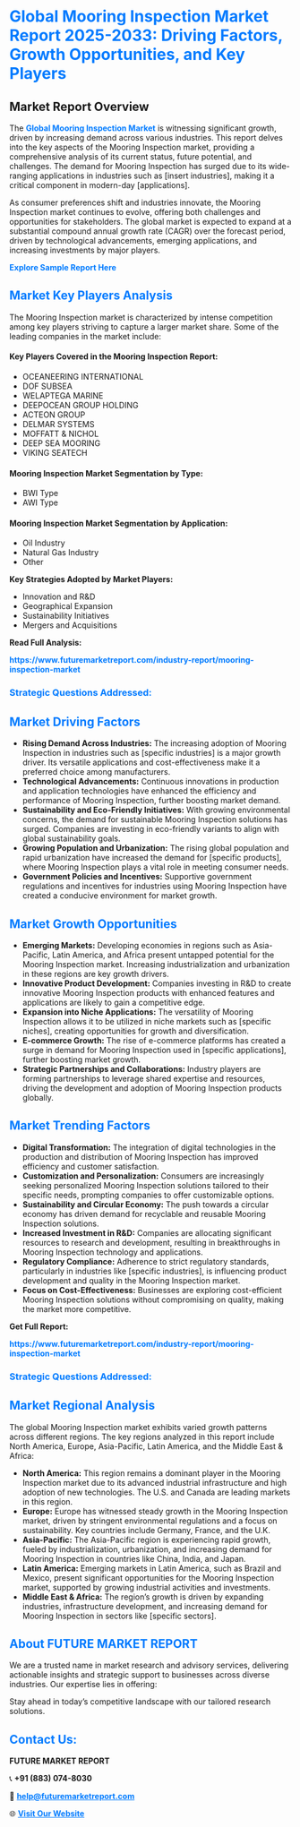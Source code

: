 <h1 style="color: #007BFF;">Global Mooring Inspection Market Report 2025-2033: Driving Factors, Growth Opportunities, and Key Players</h1>

<section id="overview">
<h2>Market Report Overview</h2>
<p>The <a href="https://www.futuremarketreport.com/industry-report/mooring-inspection-market" style="color: #007BFF; text-decoration: none;"><strong>Global Mooring Inspection Market</strong></a> is witnessing significant growth, driven by increasing demand across various industries. This report delves into the key aspects of the Mooring Inspection market, providing a comprehensive analysis of its current status, future potential, and challenges. The demand for Mooring Inspection has surged due to its wide-ranging applications in industries such as [insert industries], making it a critical component in modern-day [applications].</p>
<p>As consumer preferences shift and industries innovate, the Mooring Inspection market continues to evolve, offering both challenges and opportunities for stakeholders. The global market is expected to expand at a substantial compound annual growth rate (CAGR) over the forecast period, driven by technological advancements, emerging applications, and increasing investments by major players.</p>
</section>

<section id="overview">
<p><a href="https://www.futuremarketreport.com/request-sample/reportId=104618" style="color: #007BFF; text-decoration: none;"><strong>Explore Sample Report Here</strong></a></p>
</section>

<section id="key-players">
<h2 style="color: #007BFF;">Market Key Players Analysis</h2>
<p>The Mooring Inspection market is characterized by intense competition among key players striving to capture a larger market share. Some of the leading companies in the market include:</p>
<h4>Key Players Covered in the Mooring Inspection Report:</h4>
<ul><li>OCEANEERING INTERNATIONAL</li><li>DOF SUBSEA</li><li>WELAPTEGA MARINE</li><li>DEEPOCEAN GROUP HOLDING</li><li>ACTEON GROUP</li><li>DELMAR SYSTEMS</li><li>MOFFATT &amp; NICHOL</li><li>DEEP SEA MOORING</li><li>VIKING SEATECH</li></ul>
<h4>Mooring Inspection Market Segmentation by Type:</h4>
<ul><li>BWI Type</li><li>AWI Type</li></ul>

<h4>Mooring Inspection Market Segmentation by Application:</h4>
<ul><li>Oil Industry</li><li>Natural Gas Industry</li><li>Other</li></ul>
<p><strong>Key Strategies Adopted by Market Players:</strong></p>
<ul>
<li>Innovation and R&D</li>
<li>Geographical Expansion</li>
<li>Sustainability Initiatives</li>
<li>Mergers and Acquisitions</li>
</ul>
</section>

<section>
<p><strong>Read Full Analysis: </strong></p><a href="https://www.futuremarketreport.com/industry-report/mooring-inspection-market" style="color: #007BFF; text-decoration: none;"><strong>https://www.futuremarketreport.com/industry-report/mooring-inspection-market</strong></a>
<h3 style="color: #007BFF;">Strategic Questions Addressed:</h3>
</section>

<section id="driving-factors">
<h2 style="color: #007BFF;">Market Driving Factors</h2>
<ul>
<li><strong>Rising Demand Across Industries:</strong> The increasing adoption of Mooring Inspection in industries such as [specific industries] is a major growth driver. Its versatile applications and cost-effectiveness make it a preferred choice among manufacturers.</li>
<li><strong>Technological Advancements:</strong> Continuous innovations in production and application technologies have enhanced the efficiency and performance of Mooring Inspection, further boosting market demand.</li>
<li><strong>Sustainability and Eco-Friendly Initiatives:</strong> With growing environmental concerns, the demand for sustainable Mooring Inspection solutions has surged. Companies are investing in eco-friendly variants to align with global sustainability goals.</li>
<li><strong>Growing Population and Urbanization:</strong> The rising global population and rapid urbanization have increased the demand for [specific products], where Mooring Inspection plays a vital role in meeting consumer needs.</li>
<li><strong>Government Policies and Incentives:</strong> Supportive government regulations and incentives for industries using Mooring Inspection have created a conducive environment for market growth.</li>
</ul>
</section>

<section id="growth-opportunities">
<h2 style="color: #007BFF;">Market Growth Opportunities</h2>
<ul>
<li><strong>Emerging Markets:</strong> Developing economies in regions such as Asia-Pacific, Latin America, and Africa present untapped potential for the Mooring Inspection market. Increasing industrialization and urbanization in these regions are key growth drivers.</li>
<li><strong>Innovative Product Development:</strong> Companies investing in R&D to create innovative Mooring Inspection products with enhanced features and applications are likely to gain a competitive edge.</li>
<li><strong>Expansion into Niche Applications:</strong> The versatility of Mooring Inspection allows it to be utilized in niche markets such as [specific niches], creating opportunities for growth and diversification.</li>
<li><strong>E-commerce Growth:</strong> The rise of e-commerce platforms has created a surge in demand for Mooring Inspection used in [specific applications], further boosting market growth.</li>
<li><strong>Strategic Partnerships and Collaborations:</strong> Industry players are forming partnerships to leverage shared expertise and resources, driving the development and adoption of Mooring Inspection products globally.</li>
</ul>
</section>

<section id="trending-factors">
<h2 style="color: #007BFF;">Market Trending Factors</h2>
<ul>
<li><strong>Digital Transformation:</strong> The integration of digital technologies in the production and distribution of Mooring Inspection has improved efficiency and customer satisfaction.</li>
<li><strong>Customization and Personalization:</strong> Consumers are increasingly seeking personalized Mooring Inspection solutions tailored to their specific needs, prompting companies to offer customizable options.</li>
<li><strong>Sustainability and Circular Economy:</strong> The push towards a circular economy has driven demand for recyclable and reusable Mooring Inspection solutions.</li>
<li><strong>Increased Investment in R&D:</strong> Companies are allocating significant resources to research and development, resulting in breakthroughs in Mooring Inspection technology and applications.</li>
<li><strong>Regulatory Compliance:</strong> Adherence to strict regulatory standards, particularly in industries like [specific industries], is influencing product development and quality in the Mooring Inspection market.</li>
<li><strong>Focus on Cost-Effectiveness:</strong> Businesses are exploring cost-efficient Mooring Inspection solutions without compromising on quality, making the market more competitive.</li>
</ul>
</section>

<section>
<p><strong>Get Full Report: </strong></p><a href="https://www.futuremarketreport.com/industry-report/mooring-inspection-market" style="color: #007BFF; text-decoration: none;"><strong>https://www.futuremarketreport.com/industry-report/mooring-inspection-market</strong></a>
<h3 style="color: #007BFF;">Strategic Questions Addressed:</h3>
</section>


<section id="regional-analysis">
<h2 style="color: #007BFF;">Market Regional Analysis</h2>
<p>The global Mooring Inspection market exhibits varied growth patterns across different regions. The key regions analyzed in this report include North America, Europe, Asia-Pacific, Latin America, and the Middle East & Africa:</p>
<ul>
<li><strong>North America:</strong> This region remains a dominant player in the Mooring Inspection market due to its advanced industrial infrastructure and high adoption of new technologies. The U.S. and Canada are leading markets in this region.</li>
<li><strong>Europe:</strong> Europe has witnessed steady growth in the Mooring Inspection market, driven by stringent environmental regulations and a focus on sustainability. Key countries include Germany, France, and the U.K.</li>
<li><strong>Asia-Pacific:</strong> The Asia-Pacific region is experiencing rapid growth, fueled by industrialization, urbanization, and increasing demand for Mooring Inspection in countries like China, India, and Japan.</li>
<li><strong>Latin America:</strong> Emerging markets in Latin America, such as Brazil and Mexico, present significant opportunities for the Mooring Inspection market, supported by growing industrial activities and investments.</li>
<li><strong>Middle East & Africa:</strong> The region’s growth is driven by expanding industries, infrastructure development, and increasing demand for Mooring Inspection in sectors like [specific sectors].</li>
</ul>
</section>

<footer>
<h2 style="color: #007BFF;">About FUTURE MARKET REPORT</h2>
<p>We are a trusted name in market research and advisory services, delivering actionable insights and strategic support to businesses across diverse industries. Our expertise lies in offering:</p>

<p>Stay ahead in today’s competitive landscape with our tailored research solutions.</p>

<h2 style="color: #007BFF;">Contact Us:</h2>
<p><strong>FUTURE MARKET REPORT</strong></p>
<p>📞 <strong>+91 (883) 074-8030</strong></p>
<p>📧 <strong><a href="mailto:help@futuremarketreport.com" style="color: #007BFF;">help@futuremarketreport.com</a></strong></p>
<p>🌐 <strong><a href="https://www.futuremarketreport.com/" style="color: #007BFF;">Visit Our Website</a></strong></p>
</footer>